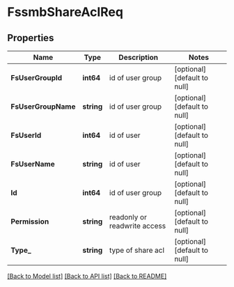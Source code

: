 # FssmbShareAclReq

## Properties
Name | Type | Description | Notes
------------ | ------------- | ------------- | -------------
**FsUserGroupId** | **int64** | id of user group | [optional] [default to null]
**FsUserGroupName** | **string** | id of user group | [optional] [default to null]
**FsUserId** | **int64** | id of user | [optional] [default to null]
**FsUserName** | **string** | id of user | [optional] [default to null]
**Id** | **int64** | id of user group | [optional] [default to null]
**Permission** | **string** | readonly or readwrite access | [optional] [default to null]
**Type_** | **string** | type of share acl | [optional] [default to null]

[[Back to Model list]](../README.md#documentation-for-models) [[Back to API list]](../README.md#documentation-for-api-endpoints) [[Back to README]](../README.md)


